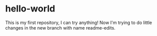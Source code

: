 # hello-world
This is my first repository, I can try anything!
Now I'm trying to do little changes in the new branch with name readme-edits.
